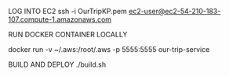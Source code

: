 LOG INTO EC2
ssh -i OurTripKP.pem ec2-user@ec2-54-210-183-107.compute-1.amazonaws.com

RUN DOCKER CONTAINER LOCALLY

docker run -v ~/.aws:/root/.aws -p 5555:5555 our-trip-service

BUILD AND DEPLOY
./build.sh